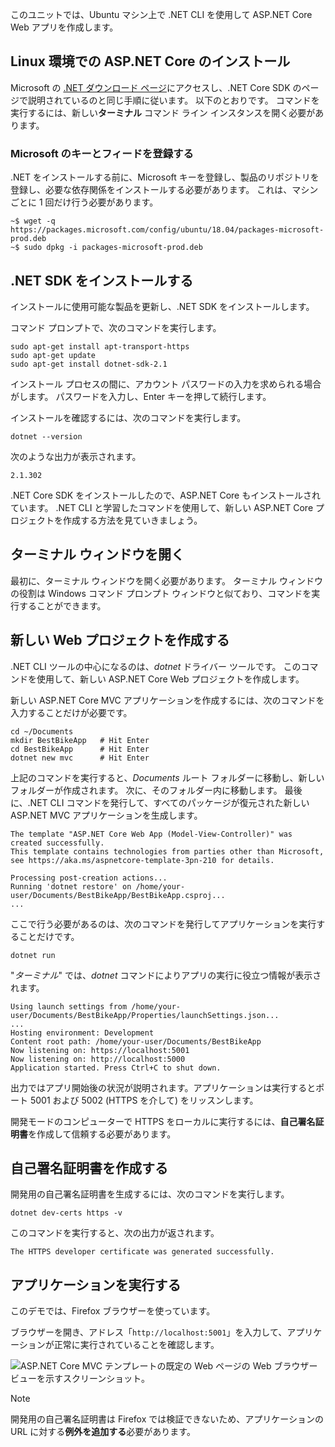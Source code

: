 このユニットでは、Ubuntu マシン上で .NET CLI を使用して ASP.NET Core Web アプリを作成します。

## <a name="aspnet-core-installation-on-linux-environment"></a>Linux 環境での ASP.NET Core のインストール

Microsoft の [.NET ダウンロード ページ](https://www.microsoft.com/net/download)にアクセスし、.NET Core SDK のページで説明されているのと同じ手順に従います。 以下のとおりです。 コマンドを実行するには、新しい**ターミナル** コマンド ライン インスタンスを開く必要があります。

### <a name="register-microsoft-key-and-feed"></a>Microsoft のキーとフィードを登録する

.NET をインストールする前に、Microsoft キーを登録し、製品のリポジトリを登録し、必要な依存関係をインストールする必要があります。 これは、マシンごとに 1 回だけ行う必要があります。

```console
~$ wget -q https://packages.microsoft.com/config/ubuntu/18.04/packages-microsoft-prod.deb
~$ sudo dpkg -i packages-microsoft-prod.deb
```

## <a name="install-the-net-sdk"></a>.NET SDK をインストールする

インストールに使用可能な製品を更新し、.NET SDK をインストールします。

コマンド プロンプトで、次のコマンドを実行します。

```console
sudo apt-get install apt-transport-https
sudo apt-get update
sudo apt-get install dotnet-sdk-2.1
```

インストール プロセスの間に、アカウント パスワードの入力を求められる場合がします。 パスワードを入力し、Enter キーを押して続行します。

インストールを確認するには、次のコマンドを実行します。

```console
dotnet --version
```

次のような出力が表示されます。

```console
2.1.302
```

.NET Core SDK をインストールしたので、ASP.NET Core もインストールされています。 .NET CLI と学習したコマンドを使用して、新しい ASP.NET Core プロジェクトを作成する方法を見ていきましょう。

## <a name="open-a-terminal-window"></a>ターミナル ウィンドウを開く

最初に、ターミナル ウィンドウを開く必要があります。 ターミナル ウィンドウの役割は Windows コマンド プロンプト ウィンドウと似ており、コマンドを実行することができます。

## <a name="create-a-new-web-project"></a>新しい Web プロジェクトを作成する

.NET CLI ツールの中心になるのは、*dotnet* ドライバー ツールです。 このコマンドを使用して、新しい ASP.NET Core Web プロジェクトを作成します。

新しい ASP.NET Core MVC アプリケーションを作成するには、次のコマンドを入力することだけが必要です。

```console
cd ~/Documents
mkdir BestBikeApp   # Hit Enter
cd BestBikeApp      # Hit Enter
dotnet new mvc      # Hit Enter
```

上記のコマンドを実行すると、*Documents* ルート フォルダーに移動し、新しいフォルダーが作成されます。 次に、そのフォルダー内に移動します。 最後に、.NET CLI コマンドを発行して、すべてのパッケージが復元された新しい ASP.NET MVC アプリケーションを生成します。

```console
The template "ASP.NET Core Web App (Model-View-Controller)" was created successfully.
This template contains technologies from parties other than Microsoft, see https://aka.ms/aspnetcore-template-3pn-210 for details.

Processing post-creation actions...
Running 'dotnet restore' on /home/your-user/Documents/BestBikeApp/BestBikeApp.csproj...
...
```

ここで行う必要があるのは、次のコマンドを発行してアプリケーションを実行することだけです。

```console
dotnet run
```

"*ターミナル*" では、*dotnet* コマンドによりアプリの実行に役立つ情報が表示されます。

```console
Using launch settings from /home/your-user/Documents/BestBikeApp/Properties/launchSettings.json...
...
Hosting environment: Development
Content root path: /home/your-user/Documents/BestBikeApp
Now listening on: https://localhost:5001
Now listening on: http://localhost:5000
Application started. Press Ctrl+C to shut down.
```

出力ではアプリ開始後の状況が説明されます。アプリケーションは実行するとポート 5001 および 5002 (HTTPS を介して) をリッスンします。

開発モードのコンピューターで HTTPS をローカルに実行するには、**自己署名証明書**を作成して信頼する必要があります。

## <a name="create-a-self-signed-certificate"></a>自己署名証明書を作成する

開発用の自己署名証明書を生成するには、次のコマンドを実行します。

```console
dotnet dev-certs https -v
```

このコマンドを実行すると、次の出力が返されます。

```console
The HTTPS developer certificate was generated successfully.
```

## <a name="run-the-application"></a>アプリケーションを実行する

このデモでは、Firefox ブラウザーを使っています。

ブラウザーを開き、アドレス「`http://localhost:5001`」を入力して、アプリケーションが正常に実行されていることを確認します。

![ASP.NET Core MVC テンプレートの既定の Web ページの Web ブラウザー ビューを示すスクリーンショット。](../media/5-asp-core-mvc-default-template.PNG)

> [!NOTE]
> 開発用の自己署名証明書は Firefox では検証できないため、アプリケーションの URL に対する**例外を追加する**必要があります。
